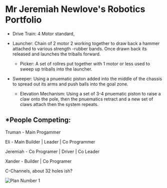 # Mr Jeremiah Newlove's Robotics Portfolio
- Drive Train: 4 Motor standard,

- Launcher: Chain of 2 motor 2 working together to draw back a hammer attached to various strength -rubber bands. Once drawn back its released and launches the triballs forward.
  - Picker: A set of rollres put together with 1 motor or less used to sweep up triballs into the launcher. 

- Sweeper: Using a pnuematic piston added into the middle of the chassis to spread out its arms and push balls into the goal zone. 
    - Elevation Mechanism: Using a set of 3-4 pnuematic piston to raise a claw onto the pole, then the pnuematics retract and a new set of claws attach then the system repeats.

## *People Competing: 

Truman - Main Progammer 

Eli  - Main Builder | Leader | Co Programmer 

Jeremiah - Co Programer | Driver | Co Leader

Xander  - Builder | Co Programer

C-Channels, about 32 holes ish? 

![Plan Number 1](https://github.com/jerrycancode/RoboticsPortfolio4B/assets/142936415/51731c31-8b00-432e-b49e-d2a071aaf5ed)


